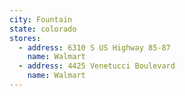 ```yaml
---
city: Fountain
state: colorado
stores:
  - address: 6310 S US Highway 85-87
    name: Walmart
  - address: 4425 Venetucci Boulevard
    name: Walmart
---
```

